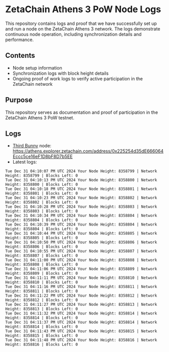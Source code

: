 # ZetaChain Athens 3 PoW Node Logs
This repository contains logs and proof that we have successfully set up and run a node on the ZetaChain Athens 3 network. The logs demonstrate continuous node operation, including synchronization details and performance.

## Contents
- Node setup information
- Synchronization logs with block height details
- Ongoing proof of work logs to verify active participation in the ZetaChain network

## Purpose
This repository serves as documentation and proof of participation in the ZetaChain Athens 3 PoW testnet.

## Logs

- [Third Bunny](https://thirdbunny.xyz/) node: https://athens.explorer.zetachain.com/address/0x225254d35dE666064Eccc5ce16eF1D8bF8D7b5EE
- Latest logs:
```
Tue Dec 31 04:10:07 PM UTC 2024 Your Node Height: 8358799 | Network Height: 8358799 | Blocks Left: 0
Tue Dec 31 04:10:13 PM UTC 2024 Your Node Height: 8358800 | Network Height: 8358800 | Blocks Left: 0
Tue Dec 31 04:10:18 PM UTC 2024 Your Node Height: 8358801 | Network Height: 8358801 | Blocks Left: 0
Tue Dec 31 04:10:23 PM UTC 2024 Your Node Height: 8358802 | Network Height: 8358802 | Blocks Left: 0
Tue Dec 31 04:10:28 PM UTC 2024 Your Node Height: 8358803 | Network Height: 8358803 | Blocks Left: 0
Tue Dec 31 04:10:34 PM UTC 2024 Your Node Height: 8358804 | Network Height: 8358804 | Blocks Left: 0
Tue Dec 31 04:10:39 PM UTC 2024 Your Node Height: 8358804 | Network Height: 8358804 | Blocks Left: 0
Tue Dec 31 04:10:44 PM UTC 2024 Your Node Height: 8358805 | Network Height: 8358805 | Blocks Left: 0
Tue Dec 31 04:10:50 PM UTC 2024 Your Node Height: 8358806 | Network Height: 8358806 | Blocks Left: 0
Tue Dec 31 04:10:55 PM UTC 2024 Your Node Height: 8358807 | Network Height: 8358807 | Blocks Left: 0
Tue Dec 31 04:11:00 PM UTC 2024 Your Node Height: 8358808 | Network Height: 8358808 | Blocks Left: 0
Tue Dec 31 04:11:06 PM UTC 2024 Your Node Height: 8358809 | Network Height: 8358809 | Blocks Left: 0
Tue Dec 31 04:11:11 PM UTC 2024 Your Node Height: 8358810 | Network Height: 8358810 | Blocks Left: 0
Tue Dec 31 04:11:16 PM UTC 2024 Your Node Height: 8358811 | Network Height: 8358811 | Blocks Left: 0
Tue Dec 31 04:11:22 PM UTC 2024 Your Node Height: 8358812 | Network Height: 8358812 | Blocks Left: 0
Tue Dec 31 04:11:27 PM UTC 2024 Your Node Height: 8358813 | Network Height: 8358813 | Blocks Left: 0
Tue Dec 31 04:11:32 PM UTC 2024 Your Node Height: 8358814 | Network Height: 8358814 | Blocks Left: 0
Tue Dec 31 04:11:37 PM UTC 2024 Your Node Height: 8358814 | Network Height: 8358814 | Blocks Left: 0
Tue Dec 31 04:11:43 PM UTC 2024 Your Node Height: 8358815 | Network Height: 8358815 | Blocks Left: 0
Tue Dec 31 04:11:48 PM UTC 2024 Your Node Height: 8358816 | Network Height: 8358816 | Blocks Left: 0
```
